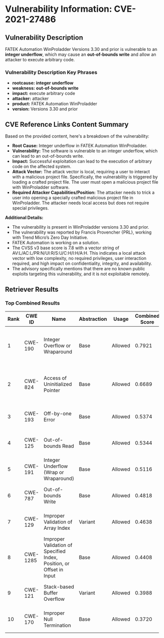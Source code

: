 # Vulnerability Information: CVE-2021-27486

## Vulnerability Description
FATEK Automation WinProladder Versions 3.30 and prior is vulnerable to an **integer underflow**, which may cause an **out-of-bounds write** and allow an attacker to execute arbitrary code.

### Vulnerability Description Key Phrases
- **rootcause:** **integer underflow**
- **weakness:** **out-of-bounds write**
- **impact:** execute arbitrary code
- **attacker:** attacker
- **product:** FATEK Automation WinProladder
- **version:** Versions 3.30 and prior

## CVE Reference Links Content Summary
Based on the provided content, here's a breakdown of the vulnerability:

* **Root Cause:** Integer underflow in FATEK Automation WinProladder.
* **Vulnerability:** The software is vulnerable to an integer underflow, which can lead to an out-of-bounds write.
* **Impact:** Successful exploitation can lead to the execution of arbitrary code on the affected system.
* **Attack Vector:** The attack vector is local, requiring a user to interact with a malicious project file. Specifically, the vulnerability is triggered by loading a crafted project file. The user must open a malicious project file with WinProladder software.
* **Required Attacker Capabilities/Position:** The attacker needs to trick a user into opening a specially crafted malicious project file in WinProladder. The attacker needs local access but does not require special privileges.

**Additional Details:**
* The vulnerability is present in WinProladder versions 3.30 and prior.
* The vulnerability was reported by Francis Provencher {PRL}, working with Trend Micro’s Zero Day Initiative.
* FATEK Automation is working on a solution.
* The CVSS v3 base score is 7.8 with a vector string of AV:L/AC:L/PR:N/UI:R/S:U/C:H/I:H/A:H. This indicates a local attack vector with low complexity, no required privileges, user interaction required, and high impact on confidentiality, integrity, and availability.
* The advisory specifically mentions that there are no known public exploits targeting this vulnerability, and it is not exploitable remotely.

## Retriever Results

### Top Combined Results

| Rank | CWE ID | Name | Abstraction | Usage | Combined Score | Retrievers | Individual Scores |
|------|--------|------|-------------|-------|---------------|------------|-------------------|
| 1 | CWE-190 | Integer Overflow or Wraparound | Base | Allowed | 0.7921 | dense, sparse, graph | dense: 0.517, sparse: 0.308, graph: 1.000 |
| 2 | CWE-824 | Access of Uninitialized Pointer | Base | Allowed | 0.6689 | dense, sparse, graph | dense: 0.514, sparse: 0.283, graph: 0.699 |
| 3 | CWE-193 | Off-by-one Error | Base | Allowed | 0.5374 | sparse, graph | sparse: 0.315, graph: 1.000 |
| 4 | CWE-125 | Out-of-bounds Read | Base | Allowed | 0.5344 | sparse, graph | sparse: 0.309, graph: 1.000 |
| 5 | CWE-191 | Integer Underflow (Wrap or Wraparound) | Base | Allowed | 0.5116 | dense, sparse | dense: 0.552, sparse: 0.411 |
| 6 | CWE-787 | Out-of-bounds Write | Base | Allowed | 0.4818 | sparse, graph | sparse: 0.301, graph: 0.865 |
| 7 | CWE-129 | Improper Validation of Array Index | Variant | Allowed | 0.4638 | sparse, graph | sparse: 0.281, graph: 0.957 |
| 8 | CWE-1285 | Improper Validation of Specified Index, Position, or Offset in Input | Base | Allowed | 0.4408 | dense, sparse | dense: 0.540, sparse: 0.298 |
| 9 | CWE-121 | Stack-based Buffer Overflow | Variant | Allowed | 0.3988 | dense, sparse | dense: 0.541, sparse: 0.282 |
| 10 | CWE-170 | Improper Null Termination | Base | Allowed | 0.3720 | sparse, graph | sparse: 0.157, graph: 0.789 |

